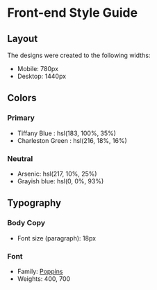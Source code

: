 # Front-end Style Guide

## Layout

The designs were created to the following widths:

- Mobile: 780px
- Desktop: 1440px

## Colors

### Primary

- Tiffany Blue : hsl(183, 100%, 35%)
- Charleston Green : hsl(216, 18%, 16%)

### Neutral

- Arsenic: hsl(217, 10%, 25%)
- Grayish blue: hsl(0, 0%, 93%)
## Typography

### Body Copy

- Font size (paragraph): 18px

### Font

- Family: [Poppins](https://fonts.google.com/specimen/Poppins?query=poppins)
- Weights: 400, 700

